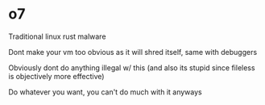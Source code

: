 # o7
Traditional linux rust malware

Dont make your vm too obvious as it will shred itself, same with debuggers

Obviously dont do anything illegal w/ this (and also its stupid since fileless is objectively more effective)

Do whatever you want, you can't do much with it anyways

